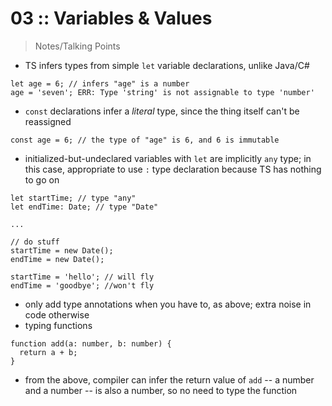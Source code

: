 # 03 :: Variables & Values

> Notes/Talking Points

- TS infers types from simple `let` variable declarations, unlike Java/C#

```
let age = 6; // infers "age" is a number
age = 'seven'; ERR: Type 'string' is not assignable to type 'number'
```

- `const` declarations infer a _literal_ type, since the thing itself can't be reassigned

```
const age = 6; // the type of "age" is 6, and 6 is immutable
```

- initialized-but-undeclared variables with `let` are implicitly `any` type; in this case, appropriate to use `:` type declaration because TS has nothing to go on

```
let startTime; // type "any"
let endTime: Date; // type "Date"

...

// do stuff
startTime = new Date();
endTime = new Date();

startTime = 'hello'; // will fly
endTime = 'goodbye'; //won't fly
```

- only add type annotations when you have to, as above; extra noise in code otherwise
- typing functions

```
function add(a: number, b: number) {
  return a + b;
}
```

- from the above, compiler can infer the return value of `add` -- a number and a number -- is also a number, so no need to type the function
